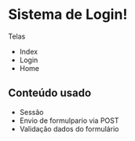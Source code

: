 # Sistema de Login!

Telas 
<ul>
 <li>Index</li>
 <li>Login</li>
 <li>Home</li>
</ul>

<h2>Conteúdo usado</h2>

<ul>
 <li>Sessão</li>
 <li>Envio de formulpario via POST</li>
 <li>Validação dados do formulário</li>
</ul>

 
